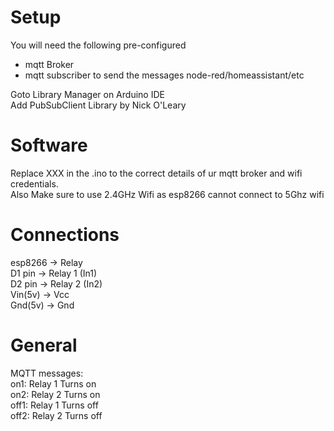 # Setup
You will need the following pre-configured
+ mqtt Broker
+ mqtt subscriber to send the messages node-red/homeassistant/etc

Goto Library Manager on Arduino IDE                                                                                                                                                                                                             
Add PubSubClient Library by Nick O'Leary

# Software
Replace XXX in the .ino to the correct details of ur mqtt broker and wifi credentials.                                                                                                                                                          
Also Make sure to use 2.4GHz Wifi as esp8266 cannot connect to 5Ghz wifi

# Connections
esp8266 -> Relay                                                                                                                                                                                                                            
D1 pin -> Relay 1 (In1)                                                                                                                                                                                                                         
D2 pin -> Relay 2 (In2)                                                                                                                                                                                                                         
Vin(5v) -> Vcc                                                                                                                                                                                                                            
Gnd(5v) -> Gnd                                                                                                                                                                                                                            

# General
MQTT messages:                                                                                                                                                                                                                            
on1: Relay 1 Turns on                                                                                                                                                                                                                           
on2: Relay 2 Turns on                                                                                                                                                                                                                           
off1: Relay 1 Turns off                                                                                                                                                                                                                         
off2: Relay 2 Turns off                                                                                                                                                                                                                         
